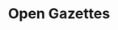 ---
layout: tool
title: Open Gazettes
logo: 
external-url: http://opengazettes.org.za/
oneliner: The biggest collection of freely available gazettes in South Africa
category: Category 1
image: opengazettes.png
creators:
- name: JD Bothma
  short-name: jd
slideshow:
- image: slideshow1.svg
- image: slideshow2.svg
- image: slideshow3.svg
opener: Gazettes are a critical source of information and record of South African history. They should be easy to find and use, and freely available to everyone.
tool-info:
- bullet: Govenment Gazettes all in one place and freely available
- bullet: Find death notices, name changes and follow progress on laws with keyword search
- bullet: Easy to share and link to, including directly to individual pages
---